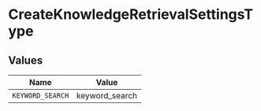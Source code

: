 # CreateKnowledgeRetrievalSettingsType


## Values

| Name             | Value            |
| ---------------- | ---------------- |
| `KEYWORD_SEARCH` | keyword_search   |